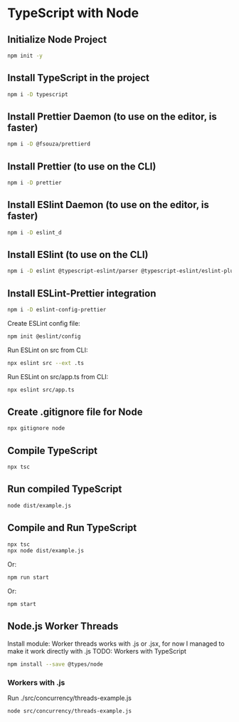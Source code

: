 # TypeScript with Node

## Initialize Node Project

```bash
npm init -y
```

## Install TypeScript in the project

```bash
npm i -D typescript
```

## Install Prettier Daemon (to use on the editor, is faster)

```bash
npm i -D @fsouza/prettierd
```

## Install Prettier (to use on the CLI)

```bash
npm i -D prettier
```

## Install ESlint Daemon (to use on the editor, is faster)

```bash
npm i -D eslint_d
```

## Install ESlint (to use on the CLI)

```bash
npm i -D eslint @typescript-eslint/parser @typescript-eslint/eslint-plugin
```

## Install ESLint-Prettier integration

```bash
npm i -D eslint-config-prettier
```

Create ESLint config file:

```bash
npm init @eslint/config

```

Run ESLint on src from CLI:

```bash
npx eslint src --ext .ts

```

Run ESLint on src/app.ts from CLI:

```bash
npx eslint src/app.ts

```

## Create .gitignore file for Node

```bash
npx gitignore node
```

## Compile TypeScript

```bash
npx tsc
```

## Run compiled TypeScript

```bash
node dist/example.js

```

## Compile and Run TypeScript

```bash
npx tsc
npx node dist/example.js
```

Or:

```bash
npm run start
```

Or:

```bash
npm start
```

## Node.js Worker Threads

Install module:
Worker threads works with .js or .jsx, for now I managed to make it work directly with .js
TODO: Workers with TypeScript

```bash
npm install --save @types/node
```

### Workers with .js

Run ./src/concurrency/threads-example.js

```bash
node src/concurrency/threads-example.js
```
